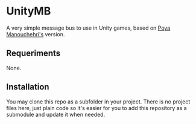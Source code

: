 UnityMB
============

A very simple message bus to use in Unity games, based on [Poya Manouchehri's](https://startupfreakgame.com/2016/02/17/a-simple-message-bus-in-unity/) version.

## Requeriments

None.

## Installation

You may clone this repo as a subfolder in your project. There is no project files here, just plain code so it's easier for you to add this repository as a submodule and update it when needed.

